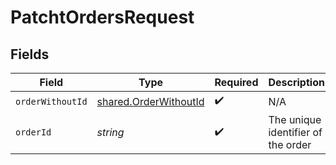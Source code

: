 # PatchtOrdersRequest


## Fields

| Field                                                          | Type                                                           | Required                                                       | Description                                                    |
| -------------------------------------------------------------- | -------------------------------------------------------------- | -------------------------------------------------------------- | -------------------------------------------------------------- |
| `orderWithoutId`                                               | [shared.OrderWithoutId](../../models/shared/orderwithoutid.md) | :heavy_check_mark:                                             | N/A                                                            |
| `orderId`                                                      | *string*                                                       | :heavy_check_mark:                                             | The unique identifier of the order                             |
